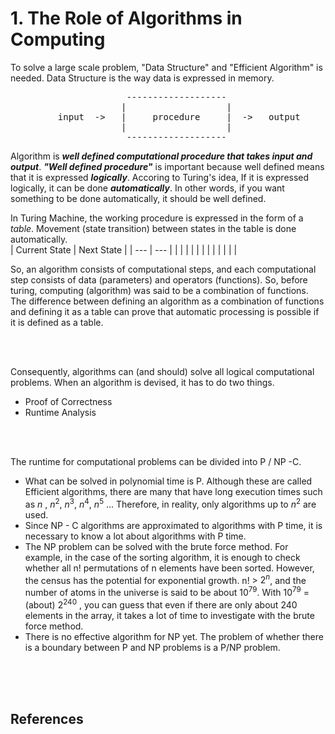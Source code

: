 
# 1. The Role of Algorithms in Computing  

To solve a large scale problem, "Data Structure" and "Efficient Algorithm" is needed. Data Structure is the way data is expressed in memory.  

<pre>
                      -------------------
                     |                   |                     
         input  ->   |     procedure     |  ->   output          
                     |                   |                     
                      -------------------
</pre>

Algorithm is ***well defined computational procedure that takes input and output***. ***"Well defined procedure"*** is important because well defined means that it is expressed ***logically***. Accoring to Turing's idea, If it is expressed logically, it can be done ***automatically***. In other words, if you want something to be done automatically, it should be well defined.  

In Turing Machine, the working procedure is expressed in the form of a *table*. Movement (state transition) between states in the table is done automatically.  
| Current State | Next State | 
| --- | --- |
| | |
| | |
| | |
| | |

So, an algorithm consists of computational steps, and each computational step consists of data (parameters) and operators (functions). So, before turing, computing (algorithm) was said to be a combination of functions. The difference between defining an algorithm as a combination of functions and defining it as a table can prove that automatic processing is possible if it is defined as a table.  

<br><br>

Consequently, algorithms can (and should) solve all logical computational problems. When an algorithm is devised, it has to do two things.  
* Proof of Correctness  
* Runtime Analysis 

<br><br>

The runtime for computational problems can be divided into P / NP -C.  
* What can be solved in polynomial time is P. Although these are called Efficient algorithms, there are many that have long execution times such as $n$ , $n^2$, $n^3$, $n^4$, $n^5$ ... Therefore, in reality, only algorithms up to $n^2$ are used.  
* Since NP - C algorithms are approximated to algorithms with P time, it is necessary to know a lot about algorithms with P time.
* The NP problem can be solved with the brute force method. For example, in the case of the sorting algorithm, it is enough to check whether all n! permutations of n elements have been sorted. However, the census has the potential for exponential growth. n! > $2^n$, and the number of atoms in the universe is said to be about $10^{79}$. With $10^{79}$ = (about) $2^{240}$ , you can guess that even if there are only about 240 elements in the array, it takes a lot of time to investigate with the brute force method.  
* There is no effective algorithm for NP yet. The problem of whether there is a boundary between P and NP problems is a P/NP problem.  

<br><br><br>

## References
